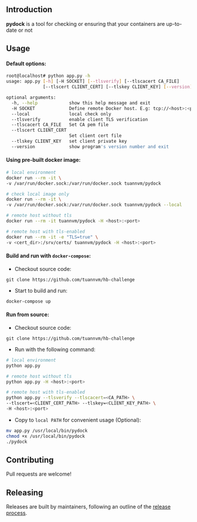Introduction
---

**pydock** is a tool for checking or ensuring that your containers are up-to-date or not


Usage
---
#### Default options:
```bash
root@localhost# python app.py -h
usage: app.py [-h] [-H SOCKET] [--tlsverify] [--tlscacert CA_FILE]
              [--tlscert CLIENT_CERT] [--tlskey CLIENT_KEY] [--version]

optional arguments:
  -h, --help            show this help message and exit
  -H SOCKET             Define remote Docker host. E.g: tcp://<host>:<port>
  --local               local check only
  --tlsverify           enable client TLS verification
  --tlscacert CA_FILE   Set CA pem file
  --tlscert CLIENT_CERT
                        Set client cert file
  --tlskey CLIENT_KEY   set client private key
  --version             show program's version number and exit
```

#### Using pre-built docker image:

```bash
# local environment
docker run --rm -it \
-v /var/run/docker.sock:/var/run/docker.sock tuannvm/pydock
```

```bash
# check local image only
docker run --rm -it \
-v /var/run/docker.sock:/var/run/docker.sock tuannvm/pydock --local
```

```bash
# remote host without tls
docker run --rm -it tuannvm/pydock -H <host>:<port>
```

```bash
# remote host with tls-enabled
docker run --rm -it -e "TLS=true" \
-v <cert_dir>:/srv/certs/ tuannvm/pydock -H <host>:<port>

```



#### Build and run with `docker-compose`:

* Checkout source code:
```
git clone https://github.com/tuannvm/hb-challenge
```

* Start to build and run:
```bash
docker-compose up
```

#### Run from source:
* Checkout source code:
```
git clone https://github.com/tuannvm/hb-challenge
```

* Run with the following command:
```bash
# local environment
python app.py
```

```bash
# remote host without tls
python app.py -H <host>:<port>
```

```bash
# remote host with tls-enabled
python app.py --tlsverify --tlscacert=<CA_PATH> \
--tlscert=<CLIENT_CERT_PATH> --tlskey=<CLIENT_KEY_PATH> \
-H <host>:<port>
```

* Copy to `local PATH` for convenient usage (Optional):
```bash
mv app.py /usr/local/bin/pydock
chmod +x /usr/local/bin/pydock
./pydock
```


Contributing
------------

Pull requests are welcome!

Releasing
---------

Releases are built by maintainers, following an outline of the [release process](https://github.com/docker/compose/blob/master/project/RELEASE-PROCESS.md).